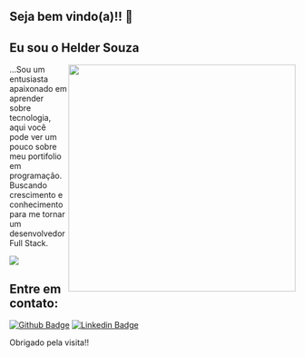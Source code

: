 ## Seja bem vindo(a)!! 👋

## Eu sou o Helder Souza

<p> <img src="https://i.imgur.com/STFT2Qk.png?1" width="400" height="400" align="right">
 
 ...Sou um entusiasta apaixonado em aprender sobre tecnologia, aqui você pode ver um pouco sobre meu portifolio em programação.<br>
Buscando crescimento e conhecimento para me tornar um desenvolvedor Full Stack.
</p>
<img src="https://camo.githubusercontent.com/c7d1d20a9ecc029f8642af59c4912c8fad5c5c61/68747470733a2f2f692e696d6775722e636f6d2f4f563474474c382e706e67">
 
## Entre em contato:
[![Github Badge](https://img.shields.io/badge/-Github-000?style=flat-square&logo=Github&logoColor=white&link=https://github.com/Helder-Souza)](https://github.com/Helder-Souza)
[![Linkedin Badge](https://img.shields.io/badge/-LinkedIn-blue?style=flat-square&logo=Linkedin&logoColor=white&link=https://www.linkedin.com/in/helder-souza-7b3591183//)](https://www.linkedin.com/in/helder-souza-7b3591183/)

Obrigado pela visita!!
<!--
**Helder-Souza/Helder-Souza** is a ✨ _special_ ✨ repository because its `README.md` (this file) appears on your GitHub profile.

Here are some ideas to get you started:

- 🔭 I’m currently working on ...
- 🌱 I’m currently learning ...
- 👯 I’m looking to collaborate on ...
- 🤔 I’m looking for help with ...
- 💬 Ask me about ...
- 📫 How to reach me: ...
- 😄 Pronouns: ...
- ⚡ Fun fact: ...
-->
